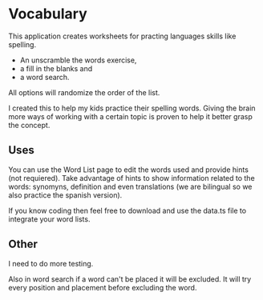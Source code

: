 # Vocabulary

This application creates worksheets for practing languages skills like spelling.

- An unscramble the words exercise,
- a fill in the blanks and
- a word search.

All options will randomize the order of the list.

I created this to help my kids practice their spelling words. Giving the brain more ways of working with a certain topic is proven to help it better grasp the concept.

## Uses

You can use the Word List page to edit the words used and provide hints (not requiered). Take advantage of hints to show information related to the words: synomyns, definition and even translations (we are bilingual so we also practice the spanish version).

If you know coding then feel free to download and use the data.ts file to integrate your word lists.

## Other

I need to do more testing.

Also in word search if a word can't be placed it will be excluded. It will try every position and placement before excluding the word.

<!--

print version -> word search: does not fit int print area if grid is too big
            -> Word list: print version has a lot of space if no hint is provided.
            -> all: add to top name and date field
Wordsearch: allow customized gridsize, possibly easier version by using fill letter of all alphabet
word list: add a section for allowing copying and pasting a list



 -->
